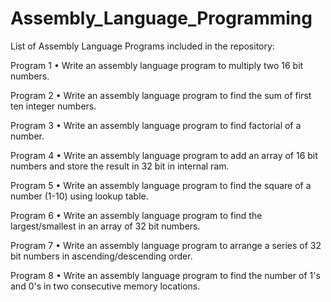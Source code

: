 # Assembly_Language_Programming

List of Assembly Language Programs included in the repository:

Program 1
•	Write an assembly language program to multiply two 16 bit numbers. 

Program 2
•	Write an assembly language program to find the sum of first ten integer numbers.

Program 3
•	Write an assembly language program to find factorial of a number.

Program 4
•	Write an assembly language program to add an array of 16 bit numbers and store the result in 32 bit in internal ram.

Program 5
•	Write an assembly language program to find the square of a number (1-10) using lookup table.

Program 6 
•	Write an assembly language program to find the largest/smallest in an array of 32 bit numbers.

Program 7
•	Write an assembly language program to arrange a series of 32 bit numbers in ascending/descending order.

Program 8
•	Write an assembly language program to find the number of 1's and 0's in two consecutive memory locations.
